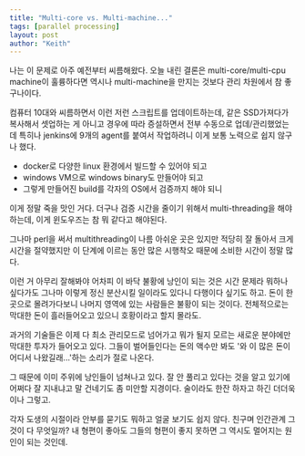 ```yaml
---
title: "Multi-core vs. Multi-machine..."
tags: [parallel processing]
layout: post
author: "Keith"
---
```


나는 이 문제로 아주 예전부터 씨름해왔다. 오늘 내린 결론은 multi-core/multi-cpu machine이 훌륭하다면 역시나 multi-machine을 만지는 것보다 관리 차원에서 참 좋구나이다.

컴퓨터 10대와 씨름하면서 이런 저런 스크립트를 업데이트하는데, 같은 SSD가져다가 복사해서 셋업하는 게 아니고 경우에 따라 증설하면서 전부 수동으로 업데/관리했었는데 특히나 jenkins에 9개의 agent를 붙여서 작업하려니 이게 보통 노력으로 쉽지 않구나 했다.

- docker로 다양한 linux 환경에서 빌드할 수 있어야 되고
- windows VM으로 windows binary도 만들어야 되고
- 그렇게 만들어진 build를 각자의 OS에서 검증까지 해야 되니

이게 정말 죽을 맛인 거다. 더구나 검증 시간을 줄이기 위해서 multi-threading을 해야 하는데, 이게 윈도우즈는 참 뭐 같다고 해야된다.

그나마 perl을 써서 multithreading이 나름 아쉬운 곳은 있지만 적당히 잘 돌아서 크게 시간을 절약했지만 이 단계에 이르는 동안 많은 시행착오 때문에 소비한 시간이 정말 많다.

이런 거 아무리 잘해봐야 어차피 이 바닥 불황에 낭인이 되는 것은 시간 문제라 뭐하나 싶다가도 그나마 이렇게 정신 분산시킬 일이라도 있다니 다행이다 싶기도 하고. 돈이 한 곳으로 몰려가다보니 나머지 영역에 있는 사람들은 불황이 되는 것이다. 전체적으로는 막대한 돈이 흘러들어오고 있으니 호황이라고 할지 몰라도.

과거의 기술들은 이제 다 최소 관리모드로 넘어가고 뭐가 될지 모르는 새로운 분야에만 막대한 투자가 들어오고 있다. 그들이 벌어들인다는 돈의 액수만 봐도 '와 이 많은 돈이 어디서 나왔길래...'하는 소리가 절로 나온다.

그 때문에 이미 주위에 낭인들이 넘쳐나고 있다. 잘 안 풀리고 있다는 것을 알고 있기에 어쩌다 잘 지내냐고 말 건네기도 좀 미안할 지경이다. 술이라도 한잔 하자고 하긴 더더욱이나 그렇고.

각자 도생의 시절이라 안부를 묻기도 뭐하고 얼굴 보기도 쉽지 않다. 친구며 인간관계 그것이 다 무엇일까? 내 형편이 좋아도 그들의 형편이 좋지 못하면 그 역시도 멀어지는 원인이 되는 것인데. 

